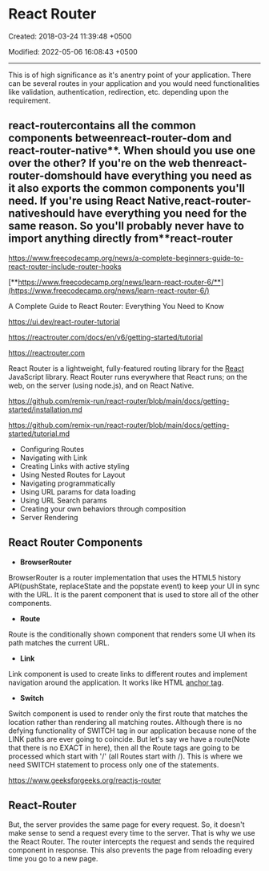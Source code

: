 # React Router

Created: 2018-03-24 11:39:48 +0500

Modified: 2022-05-06 16:08:43 +0500

---

This is of high significance as it's anentry point of your application. There can be several routes in your application and you would need functionalities like validation, authentication, redirection, etc. depending upon the requirement.

## react-router**contains all the common components between**react-router-dom **and** react-router-native**. When should you use one over the other? If you're on the web then**react-router-dom**should have everything you need as it also exports the common components you'll need. If you're using React Native,**react-router-native**should have everything you need for the same reason. So you'll probably never have to import anything directly from**react-router

<https://www.freecodecamp.org/news/a-complete-beginners-guide-to-react-router-include-router-hooks>

[**https://www.freecodecamp.org/news/learn-react-router-6/**](https://www.freecodecamp.org/news/learn-react-router-6/)

A Complete Guide to React Router: Everything You Need to Know

<https://ui.dev/react-router-tutorial>

<https://reactrouter.com/docs/en/v6/getting-started/tutorial>

<https://reactrouter.com>

React Router is a lightweight, fully-featured routing library for the [React](https://reactjs.org/) JavaScript library. React Router runs everywhere that React runs; on the web, on the server (using node.js), and on React Native.

<https://github.com/remix-run/react-router/blob/main/docs/getting-started/installation.md>

<https://github.com/remix-run/react-router/blob/main/docs/getting-started/tutorial.md>

- Configuring Routes
- Navigating with Link
- Creating Links with active styling
- Using Nested Routes for Layout
- Navigating programmatically
- Using URL params for data loading
- Using URL Search params
- Creating your own behaviors through composition
- Server Rendering

## React Router Components

- **BrowserRouter**

BrowserRouter is a router implementation that uses the HTML5 history API(pushState, replaceState and the popstate event) to keep your UI in sync with the URL. It is the parent component that is used to store all of the other components.

- **Route**

Route is the conditionally shown component that renders some UI when its path matches the current URL.

- **Link**

Link component is used to create links to different routes and implement navigation around the application. It works like HTML [anchor tag](https://www.geeksforgeeks.org/html-a-tag/).

- **Switch**

Switch component is used to render only the first route that matches the location rather than rendering all matching routes. Although there is no defying functionality of SWITCH tag in our application because none of the LINK paths are ever going to coincide. But let's say we have a route(Note that there is no EXACT in here), then all the Route tags are going to be processed which start with '/' (all Routes start with /). This is where we need SWITCH statement to process only one of the statements.

<https://www.geeksforgeeks.org/reactjs-router>

## React-Router

But, the server provides the same page for every request. So, it doesn't make sense to send a request every time to the server. That is why we use the React Router. The router intercepts the request and sends the required component in response. This also prevents the page from reloading every time you go to a new page.
